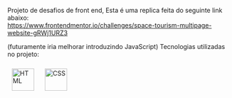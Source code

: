 Projeto de desafios de front end, Esta é uma replica feita do seguinte link abaixo: <br>
https://www.frontendmentor.io/challenges/space-tourism-multipage-website-gRWj1URZ3

(futuramente iria melhorar introduzindo JavaScript)
Tecnologias utilizadas no projeto: <br>

<a href="https://www.html.com/" target="_blank"><img style="margin: 10px" src="https://upload.wikimedia.org/wikipedia/commons/thumb/6/61/HTML5_logo_and_wordmark.svg/2048px-HTML5_logo_and_wordmark.svg.png" alt="HTML" height="50" /></a>
<a href="https://www.css.com/" target="_blank"><img style="margin: 10px" src="https://upload.wikimedia.org/wikipedia/commons/thumb/d/d5/CSS3_logo_and_wordmark.svg/1200px-CSS3_logo_and_wordmark.svg.png" alt="CSS" height="50" /></a>

